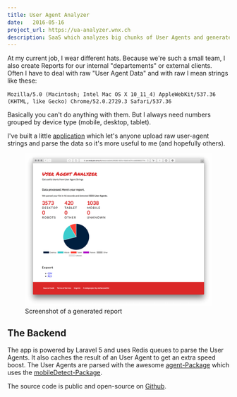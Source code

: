 ```yaml
---
title: User Agent Analyzer
date:   2016-05-16
project_url: https://ua-analyzer.wnx.ch
description: SaaS which analyzes big chunks of User Agents and generates Reports
---
```


At my current job, I wear different hats. Because we're such a small team, I also create Reports for our internal "departements" or external clients. Often I have to deal with raw "User Agent Data" and with raw I mean strings like these:

```
Mozilla/5.0 (Macintosh; Intel Mac OS X 10_11_4) AppleWebKit/537.36 (KHTML, like Gecko) Chrome/52.0.2729.3 Safari/537.36
```

Basically you can't do anything with them. But I always need numbers grouped by device type (mobile, desktop, tablet).

I've built a little [application](https://ua-analyzer.wnx.ch) which let's anyone upload raw user-agent strings and parse the data so it's more useful to me (and hopefully others).

<figure>
    <img src="images/screenshot-of-report.png" alt="Report">
    <figcaption>Screenshot of a generated report</figcaption> 
</figure>

## The Backend

The app is powered by Laravel 5 and uses Redis queues to parse the User Agents. It also caches the result of an User Agent to get an extra speed boost.
The User Agents are parsed with the awesome [agent-Package](https://github.com/jenssegers/agent) which uses the [mobileDetect-Package](https://github.com/serbanghita/Mobile-Detect).

The source code is public and open-source on [Github](https://github.com/stefanzweifel/user-agent-analyzer).